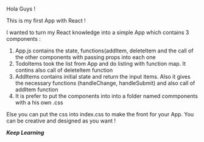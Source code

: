 Hola Guys !

This is my first App with React ! 

I wanted to turn my React knowledge  into a simple App which contains 3 components : 
1. App.js contains the state, functions(addItem, deleteItem and the call of the other components with passing props into each one
2. TodoItems took the list from App and do listing with function map. It contins also call of deleteItem function
3. AddItems contains initial state and return the input items. Also it gives the necessary functions (handleChange, handleSubmit) and also call of addItem function
4. It is prefer to put the components into into a folder named commponents with a his own .css  

Else you can put the css into  index.css to make the front for your App. You can be creative and designed as you want !

***Keep Learning***
